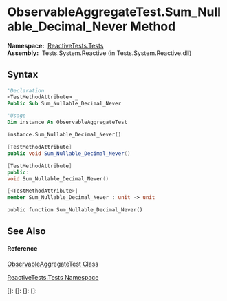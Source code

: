 # ObservableAggregateTest.Sum\_Nullable\_Decimal\_Never Method

**Namespace:**  [ReactiveTests.Tests](ReactiveTests.Tests\ReactiveTests.Tests.md)  
**Assembly:**  Tests.System.Reactive (in Tests.System.Reactive.dll)

## Syntax

```vb
'Declaration
<TestMethodAttribute> _
Public Sub Sum_Nullable_Decimal_Never
```

```vb
'Usage
Dim instance As ObservableAggregateTest

instance.Sum_Nullable_Decimal_Never()
```

```csharp
[TestMethodAttribute]
public void Sum_Nullable_Decimal_Never()
```

```c++
[TestMethodAttribute]
public:
void Sum_Nullable_Decimal_Never()
```

```fsharp
[<TestMethodAttribute>]
member Sum_Nullable_Decimal_Never : unit -> unit 
```

```jscript
public function Sum_Nullable_Decimal_Never()
```

## See Also

#### Reference

[ObservableAggregateTest Class](ObservableAggregateTest\ObservableAggregateTest.md)

[ReactiveTests.Tests Namespace](ReactiveTests.Tests\ReactiveTests.Tests.md)

[]: 
[]: 
[]: 
[]: 